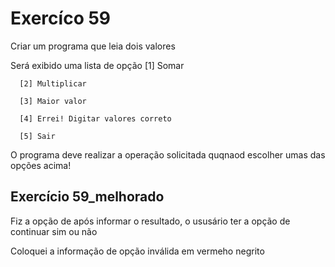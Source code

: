 # Exercíco 59

Criar um programa que leia dois valores

Será exibido uma lista de opção
      [1] Somar
      
      [2] Multiplicar
      
      [3] Maior valor
      
      [4] Errei! Digitar valores correto
      
      [5] Sair

O programa deve realizar a operação solicitada quqnaod escolher umas das opções acima!



## Exercício 59_melhorado

Fiz a opção de após informar o resultado, o ususário ter a opção de continuar sim ou não

Coloquei a informação de opção inválida em vermeho negrito
